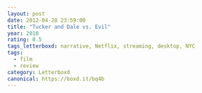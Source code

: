 ```yaml
---
layout: post 
date: 2012-04-28 23:59:00
title: "Tucker and Dale vs. Evil"
year: 2010
rating: 0.5
tags_letterboxd: narrative, Netflix, streaming, desktop, NYC
tags:
  - film
  - review
category: Letterboxd
canonical: https://boxd.it/bq4b
---
```

